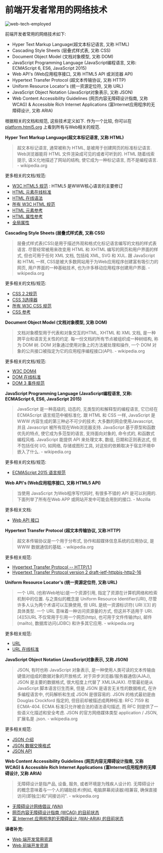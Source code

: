 # 前端开发者常用的网络技术


![web-tech-employed](https://raw.githubusercontent.com/dwqs/fedHandlebook/master/images/web-tech-employed.jpg)


前端开发者常用的网络技术如下:

* Hyper Text Markup Language(超文本标记语言, 又称 HTML)
* Cascading Style Sheets (层叠式样式表, 又称 CSS)
* Document Object Model (文档对象模型, 又称 DOM)
* JavaScript Programming Language (JavaScript编程语言, 又称: ECMAScript 6, ES6, JavaScript 2015)
* Web API's (Web应用程序接口, 又称 HTML5 API 或浏览器 API)
* Hypertext Transfer Protocol (超文本传输协议, 又称 HTTP)
* Uniform Resource Locator's (统一资源定位符, 又称 URL)
* JavaScript Object Notation (JavaScript对象表示, 又称 JSON)
* Web Content Accessibility Guidelines (网页内容无障碍设计指南, 又称 WCAG) & Accessible Rich Internet Applications (富Internet应用程序的无障碍设计, 又称 ARIA)

根据相关的文档和规范, 这些技术定义如下. 作为一个比较, 你可以在 [platform.html5.org](https://platform.html5.org/) 上看到所有与Web相关的规范.

**Hyper Text Markup Language(超文本标记语言, 又称 HTML)**

>超文本标记语言, 通常被称为 HTML, 是被用于创建网页的标准标记语言. Web浏览器能将 HTML 文件渲染成可见的或者可听到的. HTML 随着线索提示, 语义化地描述了网站的结构, 使它成为一种标记语言, 而不是编程语言. - wikipedia.org

更多相关的文档/规范:

* [W3C HTML5 规范](http://www.w3.org/TR/html5/) : HTML5 是WWW核心语言的主要修订
* [HTML 元素在线标准](https://html.spec.whatwg.org/multipage/semantics.html#semantics)
* [HTML 在线语法](https://html.spec.whatwg.org/multipage/syntax.html#syntax)
* [所有 W3C HTML 规范](http://www.w3.org/standards/techs/html#w3c_all)
* [HTML 元素参考](https://developer.mozilla.org/en-US/docs/Web/HTML/Element)
* [HTML 属性参考](https://developer.mozilla.org/en-US/docs/Web/HTML/Attributes)
* [全局属性](https://developer.mozilla.org/en-US/docs/Web/HTML/Global_attributes)

**Cascading Style Sheets (层叠式样式表, 又称 CSS)**

>层叠式样式表(CSS)是用于描述外观和格式化标记语言编写的文档的样式表语言. 尽管经常被用来改变用 HTML 和 XHTML 编写的网页和用户界面的样式, 但也可用于任何 XML 文档, 包括纯 XML, SVG 和 XUL. 跟 JavaScript 和 HTML 一样, CSS是被大多数网站用于为Web应用程序创建富有吸引力的网页, 用户界面的一种基础技术, 也为许多移动应用程序创建用户界面. - wikipedia.org

更多相关的文档/规范:

* [CSS 2.2规范](https://drafts.csswg.org/css2/)
* [CSS 3选择器](http://www.w3.org/TR/css3-selectors/)
* [所有 W3C CSS 规范](http://www.w3.org/Style/CSS/current-work#roadmap)
* [CSS 参考](https://developer.mozilla.org/en-US/docs/Web/CSS/Reference)

**Document Object Model (文档对象模型, 又称 DOM)**

>文档对象模型用于代表和对象交互的HTML, XHTML 和 XML 文档, 是一种跨平台和语言无关性的约定. 每一份文档的所有节点被组织成一种树结构, 称为 DOM 树. DOM 对象通过使用对象上的方法被处理和操作, 一个 DOM 对象的公共接口被指定为它的应用程序编程接口(API). - wikipedia.org

更多相关的文档/规范:

* [W3C DOM4](http://www.w3.org/TR/2014/WD-dom-20140204/)
* [DOM 在线标准](https://dom.spec.whatwg.org/)
* [DOM 3 事件规范](http://www.w3.org/TR/2013/WD-DOM-Level-3-Events-20131105/)

**JavaScript Programming Language (JavaScript编程语言, 又称: ECMAScript 6, ES6, JavaScript 2015)**

>JavaScript 是一种高级的, 动态的, 无类型的和解释型的编程语言, 它已经在 ECMAScript 语言规范中被标准化. 跟 HTML 和 CSS 一样, JavaScript 是 WWW 内容生成的第三种必不可少的技术; 大多数的网会使用Javascript, 并且 Javascript 被所有现在Web浏览器支持. JavaScript 基于原型和函数优先的特点, 使它成为多范型的语言, 支持面向对象的, 命令式的, 和函数式编程风格. JavaScript 能提供 API 来处理文本, 数组, 日期和正则表达式, 但不包括任何 I/O, 如网络, 存储或图形工具, 对这些的依赖取决于宿主环境中嵌入了什么. - wikipedia.org

更多相关的文档/规范:

* [ECMAScript 2015 语言规范](http://www.ecma-international.org/ecma-262/6.0/)

**Web API's (Web应用程序接口, 又称 HTML5 API)**

>当使用 JavaScript 为Web程序写代码时, 有很多不错的 API 是可以利用的. 下面列举了所有在Web APP 或网站开发中可能会用到的接口. - Mozilla

更多相关文档:

* [Web API 接口](https://developer.mozilla.org/en-US/docs/Web/API)

**Hypertext Transfer Protocol (超文本传输协议, 又称 HTTP)**

>超文本传输协议是一个用于分布式, 协作和超媒体信息系统的应用协议, 是 WWW 数据通信的基础. - wikipedia.org

更多相关规范:

* [Hypertext Transfer Protocol -- HTTP/1.1](https://tools.ietf.org/html/rfc2616)
* [Hypertext Transfer Protocol version 2 draft-ietf-httpbis-http2-16](https://tools.ietf.org/html/draft-ietf-httpbis-http2-16)

**Uniform Resource Locator's (统一资源定位符, 又称 URL)**

>一个 URL (也称Web地址)是一个资源引用, 指定了资源在计算机网络和检索机制中的位置. 与之类似的概念是 Uniform Resource Identifier(URI), 尽管许多人认为两个术语可以互换使用, 但 URL 是统一资源标识符( URI )[3] 的具体类型. 一个 URL 意味着一种访问资源量的方式, 但这并不适用于 URI.
[4][5]URL 不仅常用于引用一个网页(http), 也可用于文件传输(ftp), 邮件(mailto), 数据库访问(JDBC) 和许多其它应用. - wikipedia.org

更多相关规范:

* [URL](http://www.w3.org/Addressing/URL/url-spec.txt)
* [URL 在线标准](https://url.spec.whatwg.org/)

**JavaScript Object Notation (JavaScript对象表示, 又称 JSON)**

>JSON, 有时也称 JavaScript 对象表示, 是一种使用人类可读的文本传输由键值对组成的数据对象的开放格式. 对于异步浏览器/服务器通信(AJAJ), JSON 是主要的数据格式, 很大程度上代替了 XML(AJAX). 尽管最初是从 JavaScript 脚本语言衍生而来, 但是 JSON 是语言无关性的数据格式, 在许多编程语言中, 代码解析和生成 JSON 是很容易的. JSON 的格式最初是由 Douglas Crockford 指定的, 但目前却被描述成两种标准: RFC 7159 和 ECMA-404. ECMA 标准只允许被合法的语法语句描述, 而 RFC 则提供了一些语义化描述和安全考虑. JSON 的官方网络媒体类型 application / JSON, 扩展名是 .json. - wikipedia.org

更多相关规范:

* [JSON 介绍](http://json.org/)
* [JSON 数据交换格式](http://www.ecma-international.org/publications/files/ECMA-ST/ECMA-404.pdf)
* [JSON API](http://jsonapi.org/)

**Web Content Accessibility Guidelines (网页内容无障碍设计指南, 又称 WCAG) & Accessible Rich Internet Applications (富Internet应用程序的无障碍设计, 又称 ARIA)**

>无障碍设计是指产品, 设备, 服务, 或者环境是为残疾人设计的. 无障碍设计的概念意味着与一个人的辅助技术(例如, 电脑屏幕阅读器)相兼容, 确保直接访问(即独立)和"间接访问". - wikipedia.org

* [无障碍设计网络倡议 (WAI)](http://www.w3.org/WAI/)
* [网页内容无障碍设计指南 (WCAG) 的目前状态](http://www.w3.org/standards/techs/wcag#w3c_all)
* [富 Internet 应用程序的无障碍设计 (WAI-ARIA) 的目前状态](http://www.w3.org/standards/techs/aria#w3c_all)

**译者补充:**

* [Web 端开发常用资源](https://github.com/lyfeyaj/awesome-resources#web-%E5%89%8D%E7%AB%AF)
* [Web 前端开发资源](http://hao.jobbole.com/?catid=67)
